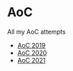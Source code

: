 # AoC

All my AoC attempts

* [AoC 2019](https://adventofcode.com/2019)
* [AoC 2020](https://adventofcode.com/2020)
* [AoC 2021](https://adventofcode.com/2021)

